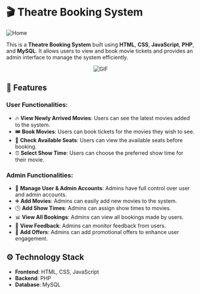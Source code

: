 # 🎬 Theatre Booking System

![Home](https://github.com/user-attachments/assets/8a1f6931-b45c-4643-82d2-9140e42e1bd6)

This is a **Theatre Booking System** built using **HTML**, **CSS**, **JavaScript**, **PHP**, and **MySQL**. It allows users to view and book movie tickets and provides an admin interface to manage the system efficiently.

<p align="center">
  <img src="https://github.com/user-attachments/assets/2b32ff03-edf7-4b02-ab5f-3467d70cd711" alt="GIF">
</p>

## 🌟 Features

### User Functionalities:
- 🔥 **View Newly Arrived Movies**: Users can see the latest movies added to the system.
- 🎟️ **Book Movies**: Users can book tickets for the movies they wish to see.
- 💺 **Check Available Seats**: Users can view the available seats before booking.
- ⏰ **Select Show Time**: Users can choose the preferred show time for their movie.

### Admin Functionalities:
- 👥 **Manage User & Admin Accounts**: Admins have full control over user and admin accounts.
- ➕ **Add Movies**: Admins can easily add new movies to the system.
- 🕒 **Add Show Times**: Admins can assign show times to movies.
- 📊 **View All Bookings**: Admins can view all bookings made by users.
- 💬 **View Feedback**: Admins can monitor feedback from users.
- 🎁 **Add Offers**: Admins can add promotional offers to enhance user engagement.

## ⚙️ Technology Stack
- **Frontend**: HTML, CSS, JavaScript
- **Backend**: PHP
- **Database**: MySQL
